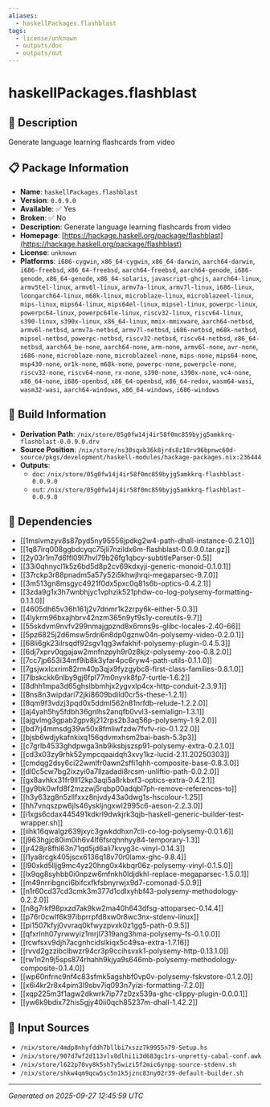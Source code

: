 ```yaml
---
aliases:
  - haskellPackages.flashblast
tags:
  - license/unknown
  - outputs/doc
  - outputs/out
---
```


# haskellPackages.flashblast

## 📝 Description

Generate language learning flashcards from video

## 📋 Package Information

- **Name**: `haskellPackages.flashblast`
- **Version**: `0.0.9.0`
- **Available**: ✅ Yes
- **Broken**: ✅ No
- **Description**: Generate language learning flashcards from video
- **Homepage**: [https://hackage.haskell.org/package/flashblast](https://hackage.haskell.org/package/flashblast)
- **License**: `unknown`
- **Platforms**: `i686-cygwin`, `x86_64-cygwin`, `x86_64-darwin`, `aarch64-darwin`, `i686-freebsd`, `x86_64-freebsd`, `aarch64-freebsd`, `aarch64-genode`, `i686-genode`, `x86_64-genode`, `x86_64-solaris`, `javascript-ghcjs`, `aarch64-linux`, `armv5tel-linux`, `armv6l-linux`, `armv7a-linux`, `armv7l-linux`, `i686-linux`, `loongarch64-linux`, `m68k-linux`, `microblaze-linux`, `microblazeel-linux`, `mips-linux`, `mips64-linux`, `mips64el-linux`, `mipsel-linux`, `powerpc-linux`, `powerpc64-linux`, `powerpc64le-linux`, `riscv32-linux`, `riscv64-linux`, `s390-linux`, `s390x-linux`, `x86_64-linux`, `mmix-mmixware`, `aarch64-netbsd`, `armv6l-netbsd`, `armv7a-netbsd`, `armv7l-netbsd`, `i686-netbsd`, `m68k-netbsd`, `mipsel-netbsd`, `powerpc-netbsd`, `riscv32-netbsd`, `riscv64-netbsd`, `x86_64-netbsd`, `aarch64_be-none`, `aarch64-none`, `arm-none`, `armv6l-none`, `avr-none`, `i686-none`, `microblaze-none`, `microblazeel-none`, `mips-none`, `mips64-none`, `msp430-none`, `or1k-none`, `m68k-none`, `powerpc-none`, `powerpcle-none`, `riscv32-none`, `riscv64-none`, `rx-none`, `s390-none`, `s390x-none`, `vc4-none`, `x86_64-none`, `i686-openbsd`, `x86_64-openbsd`, `x86_64-redox`, `wasm64-wasi`, `wasm32-wasi`, `aarch64-windows`, `x86_64-windows`, `i686-windows`

## 🔧 Build Information

- **Derivation Path**: `/nix/store/05g0fw14j4ir58f0mc859byjg5amkkrq-flashblast-0.0.9.0.drv`
- **Source Position**: `/nix/store/ns30sqxb36k8jrds8z18rv96bpnwc60d-source/pkgs/development/haskell-modules/hackage-packages.nix:236444`
- **Outputs**:
  - `doc`:  `/nix/store/05g0fw14j4ir58f0mc859byjg5amkkrq-flashblast-0.0.9.0`
  - `out`:  `/nix/store/05g0fw14j4ir58f0mc859byjg5amkkrq-flashblast-0.0.9.0`

## 🔗 Dependencies

- [[1mslvmzyv8s87pyd5ny95556jpdkg2w4-path-dhall-instance-0.2.1.0]]
- [[1q87irq008ggbdcyqc75jli7nzildx6m-flashblast-0.0.9.0.tar.gz]]
- [[2y03r1m7d6ffl09l7hvl79b26fg1qbcy-subtitleParser-0.5]]
- [[33i0qhnycl1k5z6bd5d8p2cv69kdxyji-generic-monoid-0.1.0.1]]
- [[37rckp3r88pnadm5a57y52i5khwjhrqi-megaparsec-9.7.0]]
- [[3m513gn8msgyc4921f0dx5pxc0q81s6b-optics-0.4.2.1]]
- [[3zda9g1x3h7wnbhjyc1vphzik521phdw-co-log-polysemy-formatting-0.1.1.0]]
- [[4605dh65v36h161j2v7dnmr1k2zrpy6k-either-5.0.3]]
- [[4lykrm96bxajhbrv42nzm365n9yf9s1y-coreutils-9.7]]
- [[55skdvm9nvfv299nmajgpznd8x6mns9s-glibc-locales-2.40-66]]
- [[5pz6825j2d6msw5rdri6n8dp0gznw04n-polysemy-video-0.2.0.1]]
- [[68li6gk23ilrsqdf92sgv1qg3wfakhif-polysemy-plugin-0.4.5.3]]
- [[6dj7xprv0qgajaw2mnfnzpyh9r0z8kjz-polysemy-zoo-0.8.2.0]]
- [[7cc7jp653i34mf9ib8k3yfar4pc6ryw4-path-utils-0.1.1.0]]
- [[7gsjwxlcxrim82rm40p3qjx9fyzgybc8-first-class-families-0.8.1.0]]
- [[7lbskckk6nlby9gj6fpl77m0nyvk8fp7-turtle-1.6.2]]
- [[8dhh1mpa3d65ghslbbmhjx2ygvxlp4cx-http-conduit-2.3.9.1]]
- [[8ns8n3wipdari72jki8609bdild0cr5s-these-1.2.1]]
- [[8qm9f3vdzj3pqd0x5ddml562n81nrfdb-relude-1.2.2.0]]
- [[aj4yah5hy5fdbh36gnlhs2anqfb0vvl3-semialign-1.3.1]]
- [[ajgvlmg3gpab2gpv8j212rps2b3aq56p-polysemy-1.9.2.0]]
- [[bd7rj4mmsdg39w50x8fmliwfzdw7fvfv-rio-0.1.22.0]]
- [[bjsb6wdjykafnkixq156qdvmxhsm2bai-bash-5.3p3]]
- [[c7grlb4533ghdpwga3nb9iksbjszsp91-polysemy-extra-0.2.1.0]]
- [[cd3x03zy9rhk52ympcqaaidqh3xvy1kz-lucid-2.11.20250303]]
- [[cmdqg2dsy6ci22wmlfr0awn2sffi1qhh-composite-base-0.8.3.0]]
- [[dl0c5cw7bg2ixzyi0a7llzadadi8rcsm-unliftio-path-0.0.2.0]]
- [[gx8avhkx31fr9ll12kp3aqi5a8rkbxf3-optics-extra-0.4.2.1]]
- [[gy9bk0wfd8f2mzzwj5rqbp00adqbl7ph-remove-references-to]]
- [[h3y63zg8n5zllfxxz8njvdy43a0dwg1s-hscolour-1.25]]
- [[hh7vnqszpw6jls46yskljngxwl2995c6-aeson-2.2.3.0]]
- [[i1xgs6cdax445491kdkrl9dwkjrk3qjb-haskell-generic-builder-test-wrapper.sh]]
- [[iihk16qwalgz639jxyc3gwkddhxn7cli-co-log-polysemy-0.0.1.6]]
- [[j963hgjc80im0ih6v4lf6fsrqhnhyy84-temporary-1.3]]
- [[jr428jr8fhl63n71qd5jd6ali7kvyg3c-vinyl-0.14.3]]
- [[l1ya8rcgk405jscx6136q18v70r0lamx-ghc-9.8.4]]
- [[l90xkd5lljg9mc4yz20hng0x4kbqr06z-polysemy-vinyl-0.1.5.0]]
- [[lx9qg8syhbb0i0npzw6mfnkh0ldjdkhl-replace-megaparsec-1.5.0.1]]
- [[m49nrribgnci6bifcxfkfsbnyrwjx9d7-comonad-5.0.9]]
- [[n1r60cd37cd3cmk3m377d1cdlxyhbf43-polysemy-methodology-0.2.2.0]]
- [[n8g7rkf98pxzd7ak9kw2ma40h643dfsg-attoparsec-0.14.4]]
- [[p76r0cwlf6k97ibprrpfd8xw0r8wc3nx-stdenv-linux]]
- [[pi1507kfyj0vvraq0kfwyzpvxk0z1gg5-path-0.9.5]]
- [[qfxrlnh07yrwwyiz1mrjl7319ang3hma-polysemy-fs-0.1.0.0]]
- [[rcwfsxv9djh7acgnhcidslkiqx5c49sa-extra-1.7.16]]
- [[rvvd2gzzibclbwzr94cr3p9ccihsvxk1-polysemy-http-0.13.1.0]]
- [[rw1n2n9j5sps874rhahh9kjya9s646mb-polysemy-methodology-composite-0.1.4.0]]
- [[wp60nfrnc9nf4c83sfmk5agshbf0vp0v-polysemy-fskvstore-0.1.2.0]]
- [[x6i4kr2r8x4pim3l9sbv7iq093n7yizi-formatting-7.2.0]]
- [[xqp225m3f1agw2dkwrk7ip77z0zx539a-ghc-clippy-plugin-0.0.0.1]]
- [[yw6k9bdix72his5gjy40ii0qch85237m-dhall-1.42.2]]

## 📁 Input Sources

- `/nix/store/4mdp8nhyfddh7bllbi7xszz7k9955n79-Setup.hs`
- `/nix/store/907d7wf2d113vlv8dlhi1i3d683gc1rs-unpretty-cabal-conf.awk`
- `/nix/store/l622p70vy8k5sh7y5wizi5f2mic6ynpg-source-stdenv.sh`
- `/nix/store/shkw4qm9qcw5sc5n1k5jznc83ny02r39-default-builder.sh`

---
*Generated on 2025-09-27 12:45:59 UTC*
